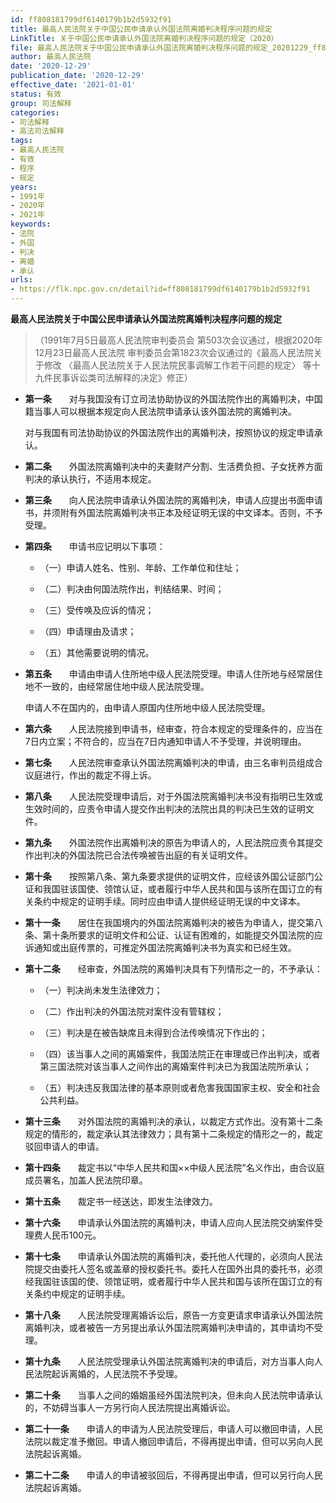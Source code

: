 ```yaml
---
id: ff808181799df6140179b1b2d5932f91
title: 最高人民法院关于中国公民申请承认外国法院离婚判决程序问题的规定
LinkTitle: 关于中国公民申请承认外国法院离婚判决程序问题的规定（2020）
file: 最高人民法院关于中国公民申请承认外国法院离婚判决程序问题的规定_20201229_ff808181799df6140179b1b2d5932f91.doc
author: 最高人民法院
date: '2020-12-29'
publication_date: '2020-12-29'
effective_date: '2021-01-01'
status: 有效
group: 司法解释
categories:
- 司法解释
- 高法司法解释
tags:
- 最高人民法院
- 有效
- 程序
- 规定
years:
- 1991年
- 2020年
- 2021年
keywords:
- 法院
- 外国
- 判决
- 离婚
- 承认
urls:
- https://flk.npc.gov.cn/detail?id=ff808181799df6140179b1b2d5932f91
---
```


**最高人民法院关于中国公民申请承认外国法院离婚判决程序问题的规定**

> （1991年7月5日最高人民法院审判委员会
> 第503次会议通过，根据2020年12月23日最高人民法院
> 审判委员会第1823次会议通过的《最高人民法院关于修改
> 〈最高人民法院关于人民法院民事调解工作若干问题的规定〉
> 等十九件民事诉讼类司法解释的决定》修正）

- **第一条**　　对与我国没有订立司法协助协议的外国法院作出的离婚判决，中国籍当事人可以根据本规定向人民法院申请承认该外国法院的离婚判决。

  对与我国有司法协助协议的外国法院作出的离婚判决，按照协议的规定申请承认。

- **第二条**　　外国法院离婚判决中的夫妻财产分割、生活费负担、子女抚养方面判决的承认执行，不适用本规定。

- **第三条**　　向人民法院申请承认外国法院的离婚判决，申请人应提出书面申请书，并须附有外国法院离婚判决书正本及经证明无误的中文译本。否则，不予受理。

- **第四条**　　申请书应记明以下事项：

  - （一）申请人姓名、性别、年龄、工作单位和住址；

  - （二）判决由何国法院作出，判结结果、时间；

  - （三）受传唤及应诉的情况；

  - （四）申请理由及请求；

  - （五）其他需要说明的情况。

- **第五条**　　申请由申请人住所地中级人民法院受理。申请人住所地与经常居住地不一致的，由经常居住地中级人民法院受理。

  申请人不在国内的，由申请人原国内住所地中级人民法院受理。

- **第六条**　　人民法院接到申请书，经审查，符合本规定的受理条件的，应当在7日内立案；不符合的，应当在7日内通知申请人不予受理，并说明理由。

- **第七条**　　人民法院审查承认外国法院离婚判决的申请，由三名审判员组成合议庭进行，作出的裁定不得上诉。

- **第八条**　　人民法院受理申请后，对于外国法院离婚判决书没有指明已生效或生效时间的，应责令申请人提交作出判决的法院出具的判决已生效的证明文件。

- **第九条**　　外国法院作出离婚判决的原告为申请人的，人民法院应责令其提交作出判决的外国法院已合法传唤被告出庭的有关证明文件。

- **第十条**　　按照第八条、第九条要求提供的证明文件，应经该外国公证部门公证和我国驻该国使、领馆认证，或者履行中华人民共和国与该所在国订立的有关条约中规定的证明手续。同时应由申请人提供经证明无误的中文译本。

- **第十一条**　　居住在我国境内的外国法院离婚判决的被告为申请人，提交第八条、第十条所要求的证明文件和公证、认证有困难的，如能提交外国法院的应诉通知或出庭传票的，可推定外国法院离婚判决书为真实和已经生效。

- **第十二条**　　经审查，外国法院的离婚判决具有下列情形之一的，不予承认：

  - （一）判决尚未发生法律效力；

  - （二）作出判决的外国法院对案件没有管辖权；

  - （三）判决是在被告缺席且未得到合法传唤情况下作出的；

  - （四）该当事人之间的离婚案件，我国法院正在审理或已作出判决，或者第三国法院对该当事人之间作出的离婚案件判决已为我国法院所承认；

  - （五）判决违反我国法律的基本原则或者危害我国国家主权、安全和社会公共利益。

- **第十三条**　　对外国法院的离婚判决的承认，以裁定方式作出。没有第十二条规定的情形的，裁定承认其法律效力；具有第十二条规定的情形之一的，裁定驳回申请人的申请。

- **第十四条**　　裁定书以“中华人民共和国××中级人民法院”名义作出，由合议庭成员署名，加盖人民法院印章。

- **第十五条**　　裁定书一经送达，即发生法律效力。

- **第十六条**　　申请承认外国法院的离婚判决，申请人应向人民法院交纳案件受理费人民币100元。

- **第十七条**　　申请承认外国法院的离婚判决，委托他人代理的，必须向人民法院提交由委托人签名或盖章的授权委托书。委托人在国外出具的委托书，必须经我国驻该国的使、领馆证明，或者履行中华人民共和国与该所在国订立的有关条约中规定的证明手续。

- **第十八条**　　人民法院受理离婚诉讼后，原告一方变更请求申请承认外国法院离婚判决，或者被告一方另提出承认外国法院离婚判决申请的，其申请均不受理。

- **第十九条**　　人民法院受理承认外国法院离婚判决的申请后，对方当事人向人民法院起诉离婚的，人民法院不予受理。

- **第二十条**　　当事人之间的婚姻虽经外国法院判决，但未向人民法院申请承认的，不妨碍当事人一方另行向人民法院提出离婚诉讼。

- **第二十一条**　　申请人的申请为人民法院受理后，申请人可以撤回申请，人民法院以裁定准予撤回。申请人撤回申请后，不得再提出申请，但可以另向人民法院起诉离婚。

- **第二十二条**　　申请人的申请被驳回后，不得再提出申请，但可以另行向人民法院起诉离婚。
